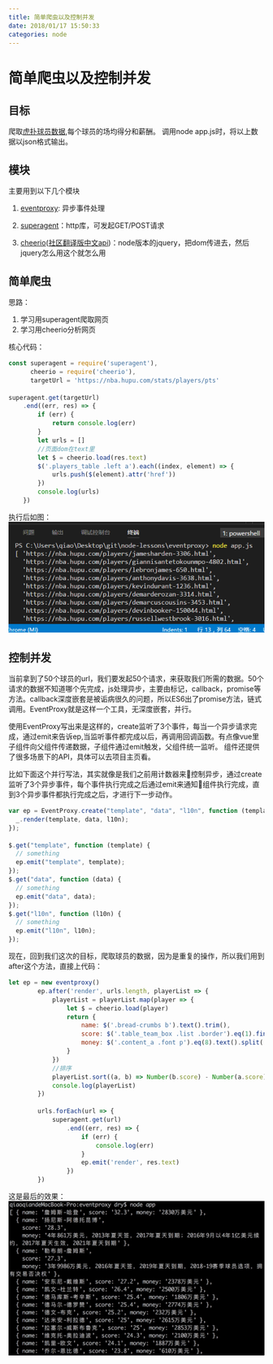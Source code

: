 ```yaml
---
title: 简单爬虫以及控制并发
date: 2018/01/17 15:50:33
categories: node
---
```

# 简单爬虫以及控制并发

## 目标

爬取[虎扑球员数据](https://nba.hupu.com/stats/players/pts),每个球员的场均得分和薪酬。
调用node app.js时，将以上数据以json格式输出。

## 模块

主要用到以下几个模块

1. [eventproxy](https://github.com/JacksonTian/eventproxy): 异步事件处理

1. [superagent](http://visionmedia.github.io/superagent/)：http库，可发起GET/POST请求

1. [cheerio](https://github.com/cheeriojs/cheerio)([社区翻译版中文api](https://cnodejs.org/topic/5203a71844e76d216a727d2e))：node版本的jquery，把dom传进去，然后jquery怎么用这个就怎么用

## 简单爬虫

思路：

1. 学习用superagent爬取网页
1. 学习用cheerio分析网页

核心代码：

```js
const superagent = require('superagent'),
      cheerio = require('cheerio'),
      targetUrl = 'https://nba.hupu.com/stats/players/pts'

superagent.get(targetUrl)
    .end((err, res) => {
        if (err) {
            return console.log(err)
        }
        let urls = []
        //页面dom在text里
        let $ = cheerio.load(res.text)
        $('.players_table .left a').each((index, element) => {
            urls.push($(element).attr('href'))
        })
        console.log(urls)
    })
```

执行后如图：
![](https://raw.githubusercontent.com/dryqiao/node-lessons/master/eventproxy/1.png)

## 控制并发

当前拿到了50个球员的url，我们要发起50个请求，来获取我们所需的数据。50个请求的数据不知道哪个先完成，js处理异步，主要由标记，callback，promise等方法。callback深度嵌套是被诟病很久的问题，所以ES6出了promise方法，链式调用。EventProxy就是这样一个工具，无深度嵌套，并行。

使用EventProxy写出来是这样的，create监听了3个事件，每当一个异步请求完成，通过emit来告诉ep,当监听事件都完成以后，再调用回调函数。有点像vue里子组件向父组件传递数据，子组件通过emit触发，父组件统一监听。
组件还提供了很多场景下的API，具体可以去项目主页看。

比如下面这个并行写法，其实就像是我们之前用计数器来控制异步，通过create监听了3个异步事件，每个事件执行完成之后通过emit来通知组件执行完成，直到3个异步事件都执行完成之后，才进行下一步动作。
```js
var ep = EventProxy.create("template", "data", "l10n", function (template, data, l10n) {
  _.render(template, data, l10n);
});

$.get("template", function (template) {
  // something
  ep.emit("template", template);
});
$.get("data", function (data) {
  // something
  ep.emit("data", data);
});
$.get("l10n", function (l10n) {
  // something
  ep.emit("l10n", l10n);
});
```

现在，回到我们这次的目标，爬取球员的数据，因为是重复的操作，所以我们用到after这个方法，直接上代码：
```js
let ep = new eventproxy()
        ep.after('render', urls.length, playerList => {
            playerList = playerList.map(player => {
                let $ = cheerio.load(player)
                return {
                    name: $('.bread-crumbs b').text().trim(),
                    score: $('.table_team_box .list .border').eq(1).find('.b b').text().trim(),
                    money: $('.content_a .font p').eq(8).text().split('：')[1]
                }
            })
            //排序
            playerList.sort((a, b) => Number(b.score) - Number(a.score))
            console.log(playerList)
        })

        urls.forEach(url => {
            superagent.get(url)
                .end((err, res) => {
                    if (err) {
                        console.log(err)
                    }
                    ep.emit('render', res.text)
                })
        })
```

这是最后的效果：
![](https://github.com/dryqiao/node-lessons/blob/master/eventproxy/2.png?raw=true)
